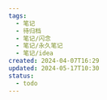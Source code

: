 ```yaml
---
tags:
  - 笔记
  - 待归档
  - 笔记/闪念
  - 笔记/永久笔记
  - 笔记/idea
created: 2024-04-07T16:29
updated: 2024-05-17T10:30
status:
  - todo
---
```


